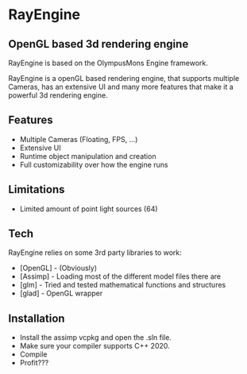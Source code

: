 # RayEngine
## OpenGL based 3d rendering engine

RayEngine is based on the OlympusMons Engine framework.

RayEngine is a openGL based rendering engine, that supports multiple Cameras, has an extensive UI
and many more features that make it a powerful 3d rendering engine.

## Features

- Multiple Cameras (Floating, FPS, ...)
- Extensive UI
- Runtime object manipulation and creation
- Full customizability over how the engine runs

## Limitations

- Limited amount of point light sources (64)

## Tech

RayEngine relies on some 3rd party libraries to work:

- [OpenGL] - (Obviously)
- [Assimp] - Loading most of the different model files there are
- [glm] - Tried and tested mathematical functions and structures
- [glad] - OpenGL wrapper

## Installation

- Install the assimp vcpkg and open the .sln file.
- Make sure your compiler supports C++ 2020.
- Compile
- Profit???
